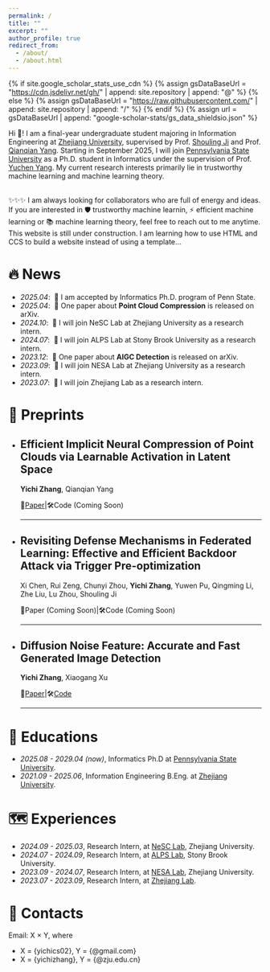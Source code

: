 ```yaml
---
permalink: /
title: ""
excerpt: ""
author_profile: true
redirect_from: 
  - /about/
  - /about.html
---
```


{% if site.google_scholar_stats_use_cdn %}
{% assign gsDataBaseUrl = "https://cdn.jsdelivr.net/gh/" | append: site.repository | append: "@" %}
{% else %}
{% assign gsDataBaseUrl = "https://raw.githubusercontent.com/" | append: site.repository | append: "/" %}
{% endif %}
{% assign url = gsDataBaseUrl | append: "google-scholar-stats/gs_data_shieldsio.json" %}

<span class='anchor' id='about-me'></span>

Hi 👋! I am a final-year undergraduate student majoring in Information Engineering at [Zhejiang University](https://www.zju.edu.cn/), supervised by Prof. [Shouling Ji](https://scholar.google.com/citations?user=5HoF_9oAAAAJ) and Prof. [Qianqian Yang](https://scholar.google.com/citations?user=a2WEREUAAAAJ). Starting in September 2025, I will join [Pennsylvania State University](https://www.psu.edu/) as a Ph.D. student in Informatics under the supervision of Prof. [Yuchen Yang](https://scholar.google.com/citations?user=bugfOowAAAAJ). My current research interests primarily lie in trustworthy machine learning and machine learning theory.

<br>
✨✨✨ I am always looking for collaborators who are full of energy and ideas. If you are interested in 🛡️ trustworthy machine learnin, ⚡ efficient machine learning or 📚 machine learning theory, feel free to reach out to me anytime.

<br>
This website is still under construction. I am learning how to use HTML and CCS to build a website instead of using a template...

# 🔥 News
- *2025.04*: &nbsp;🎉 I am accepted by Informatics Ph.D. program of Penn State.
- *2025.04*: &nbsp;📄 One paper about **Point Cloud Compression** is released on arXiv.
- *2024.10*: &nbsp;💪 I will join NeSC Lab at Zhejiang University as a research intern.
- *2024.07*: &nbsp;💪 I will join ALPS Lab at Stony Brook University as a research intern.
- *2023.12*: &nbsp;📄 One paper about **AIGC Detection** is released on arXiv.
- *2023.09*: &nbsp;💪 I will join NESA Lab at Zhejiang University as a research intern.
- *2023.07*: &nbsp;💪 I will join Zhejiang Lab as a research intern.

# 📝 Preprints 

- **Efficient Implicit Neural Compression of Point Clouds via Learnable Activation in Latent Space**
  ---

  **Yichi Zhang**, Qianqian Yang
  
  📰[Paper](https://arxiv.org/abs/2504.14471)\|🛠️Code (Coming Soon)

  ---

- **Revisiting Defense Mechanisms in Federated Learning: Effective and Efficient Backdoor Attack via Trigger Pre-optimization**
  ---

  Xi Chen, Rui Zeng, Chunyi Zhou, **Yichi Zhang**, Yuwen Pu, Qingming Li, Zhe Liu, Lu Zhou, Shouling Ji
  
  📰Paper (Coming Soon)\|🛠️Code (Coming Soon)
  
  
  ---

- **Diffusion Noise Feature: Accurate and Fast Generated Image Detection**
  ---

  **Yichi Zhang**, Xiaogang Xu
  
  📰[Paper](https://arxiv.org/abs/2312.02625)\|🛠️[Code](https://github.com/YichiCS/Diffusion-Noise-Feature)

  
  ---

<!-- # 📚 Publications -->


# 📖 Educations
- *2025.08 - 2029.04 (now)*, Informatics Ph.D at [Pennsylvania State University](https://www.psu.edu/). 
- *2021.09 - 2025.06*, Information Engineering B.Eng. at [Zhejiang University](https://www.zju.edu.cn/). 

# 🗺️ Experiences
- *2024.09 - 2025.03*, Research Intern, at [NeSC Lab](http://nesc.zju.edu.cn/), Zhejiang University.
- *2024.07 - 2024.09*, Research Intern, at [ALPS Lab](https://alps-lab.github.io/), Stony Brook University.
- *2023.09 - 2024.07*, Research Intern, at [NESA Lab](https://nesa.zju.edu.cn/), Zhejiang University.
- *2023.07 - 2023.09*, Research Intern, at [Zhejiang Lab](https://en.zhejianglab.com/).

# 📧 Contacts
Email: X × Y, where
- X = {yichics02}, Y = {@gmail.com}
- X = {yichizhang}, Y = {@zju.edu.cn}